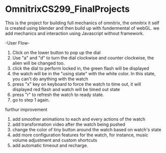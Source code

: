 # OmnitrixCS299_FinalProjects
 This is the project for building full mechanics of omnitrix, the omnitrix it self is created using blender and then build up with fundermental of webGL. we add mechanics and interaction using Javascript without framework.

-User Flow-
1. Click on the lower button to pop up the dial
2. Use "a" and "d" to turn the dial clockwise and counter clockwise, the alien will be changed too.
3. click the dial to perform locked in, the green flash will be displayed
4. the watch will be in the "using state" with the white color. In this state, you can't do anything with the watch
5. press "x" key on keyboard to force the watch to time out, it will displayed red flash and watch will be timed out state
6. press "r" to refresh the watch to ready state.
7. go to step 1 again.


furthur improvement
1. add smoother animations to each and every actions of the watch
2. add transformation video after the watch being pushed
3. change the color of tiny button around the watch based on watch's state
4. add more configuration features for the watch, for instance, music volume adjustment and custom shortcuts
5. add automatic timeout and recharge.
